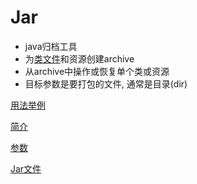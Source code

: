 # Jar

- java归档工具
- 为[类文件](Java_Class_File.md)和资源创建archive
- 从archive中操作或恢复单个类或资源
- 目标参数是要打包的文件, 通常是目录(dir)

[用法举例](Java_Command_Jar_Example.md)

[简介](Java_Command_Jar_Synopsis.md)

[参数](Java_Command_Jar_Options.md)

[Jar文件](Java_Jar_File.md)